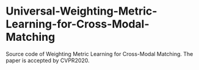 # Universal-Weighting-Metric-Learning-for-Cross-Modal-Matching
Source code of Weighting Metric Learning for Cross-Modal Matching. The paper is accepted by CVPR2020.
